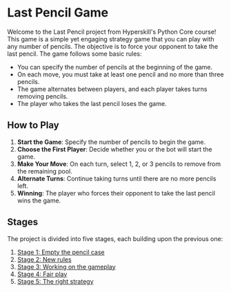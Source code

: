 # Last Pencil Game

Welcome to the Last Pencil project from Hyperskill's Python Core course! This game is a simple yet engaging strategy game that you can play with any number of pencils. The objective is to force your opponent to take the last pencil. The game follows some basic rules:

- You can specify the number of pencils at the beginning of the game.
- On each move, you must take at least one pencil and no more than three pencils.
- The game alternates between players, and each player takes turns removing pencils.
- The player who takes the last pencil loses the game.

## How to Play

1. **Start the Game**: Specify the number of pencils to begin the game.
2. **Choose the First Player**: Decide whether you or the bot will start the game.
3. **Make Your Move**: On each turn, select 1, 2, or 3 pencils to remove from the remaining pool.
4. **Alternate Turns**: Continue taking turns until there are no more pencils left.
5. **Winning**: The player who forces their opponent to take the last pencil wins the game.

## Stages

The project is divided into five stages, each building upon the previous one:

1. [Stage 1: Empty the pencil case](https://hyperskill.org/projects/258/stages/1302/implement)
2. [Stage 2: New rules](https://hyperskill.org/projects/258/stages/1303/implement)
3. [Stage 3: Working on the gameplay](https://hyperskill.org/projects/258/stages/1304/implement)
4. [Stage 4: Fair play](https://hyperskill.org/projects/258/stages/1305/implement)
5. [Stage 5: The right strategy](https://hyperskill.org/projects/258/stages/1306/implement)
